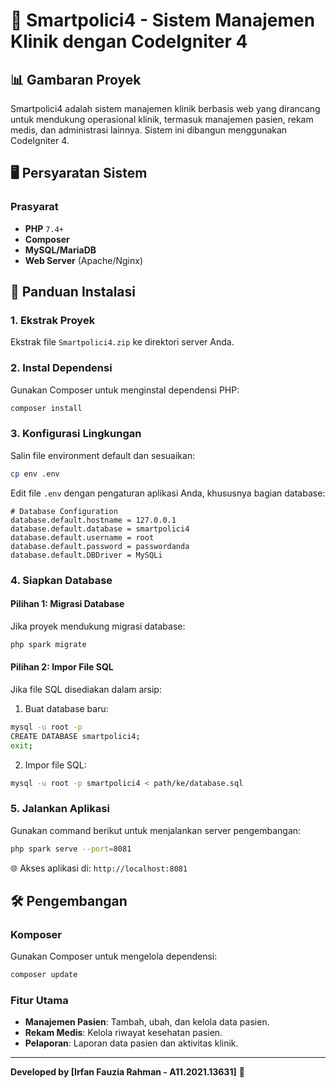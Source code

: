 # 🏥 Smartpolici4 - Sistem Manajemen Klinik dengan CodeIgniter 4

## 📊 Gambaran Proyek
Smartpolici4 adalah sistem manajemen klinik berbasis web yang dirancang untuk mendukung operasional klinik, termasuk manajemen pasien, rekam medis, dan administrasi lainnya. Sistem ini dibangun menggunakan CodeIgniter 4.

## 🖥️ Persyaratan Sistem

### Prasyarat
- **PHP** `7.4+`
- **Composer**
- **MySQL/MariaDB**
- **Web Server** (Apache/Nginx)

## 🚀 Panduan Instalasi

### 1. Ekstrak Proyek
Ekstrak file `Smartpolici4.zip` ke direktori server Anda.

### 2. Instal Dependensi
Gunakan Composer untuk menginstal dependensi PHP:
```bash
composer install
```

### 3. Konfigurasi Lingkungan
Salin file environment default dan sesuaikan:
```bash
cp env .env
```
Edit file `.env` dengan pengaturan aplikasi Anda, khususnya bagian database:
```env
# Database Configuration
database.default.hostname = 127.0.0.1
database.default.database = smartpolici4
database.default.username = root
database.default.password = passwordanda
database.default.DBDriver = MySQLi
```

### 4. Siapkan Database
#### Pilihan 1: Migrasi Database
Jika proyek mendukung migrasi database:
```bash
php spark migrate
```

#### Pilihan 2: Impor File SQL
Jika file SQL disediakan dalam arsip:
1. Buat database baru:
```bash
mysql -u root -p
CREATE DATABASE smartpolici4;
exit;
```

2. Impor file SQL:
```bash
mysql -u root -p smartpolici4 < path/ke/database.sql
```

### 5. Jalankan Aplikasi
Gunakan command berikut untuk menjalankan server pengembangan:
```bash
php spark serve --port=8081
```

🌐 Akses aplikasi di: `http://localhost:8081`

## 🛠️ Pengembangan
### Komposer
Gunakan Composer untuk mengelola dependensi:
```bash
composer update
```

### Fitur Utama
- **Manajemen Pasien**: Tambah, ubah, dan kelola data pasien.
- **Rekam Medis**: Kelola riwayat kesehatan pasien.
- **Pelaporan**: Laporan data pasien dan aktivitas klinik.

---
**Developed by [Irfan Fauzia Rahman - A11.2021.13631]** 🚀
